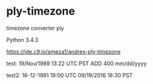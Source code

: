 # ply-timezone
timezone converter ply

Python 3.4.3

https://ide.c9.io/ameza1/andres-ply-timezone

test: 19/Nov/1989 13:22 UTC PST ADD 400 mm/dd/yyyy

test2: 16-12-1991 19:00 UTC 09/19/2016 18:30 PST